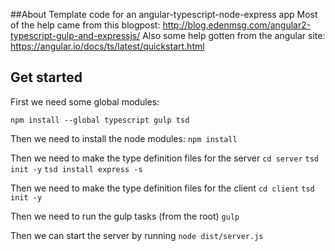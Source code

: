 ##About
Template code for an angular-typescript-node-express app
Most of the help came from this blogpost: http://blog.edenmsg.com/angular2-typescript-gulp-and-expressjs/
Also some help gotten from the angular site: https://angular.io/docs/ts/latest/quickstart.html

## Get started
First we need some global modules:

`npm install --global typescript gulp tsd`

Then we need to install the node modules:
`npm install`

Then we need to make the type definition files for the server
`cd server`
`tsd init -y`
`tsd install express -s`

Then we need to make the type definition files for the client
`cd client`
`tsd init -y` 

Then we need to run the gulp tasks (from the root)
`gulp`

Then we can start the server by running
`node dist/server.js`